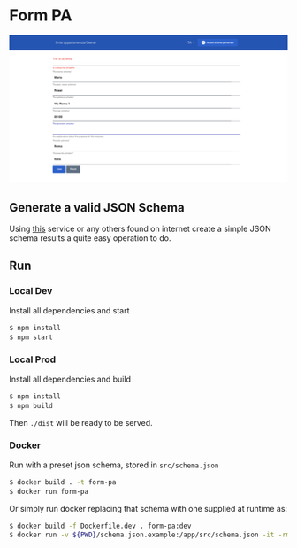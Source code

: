 # Form PA

![Screen](public/images/screen.png "Screen")

## Generate a valid JSON Schema
Using [this](https://jsonschema.net) service or any others found on internet create a simple JSON schema results a quite easy operation to do.

## Run

### Local Dev
Install all dependencies and start
```bash
$ npm install
$ npm start
```

### Local Prod
Install all dependencies and build
```bash
$ npm install
$ npm build
```
Then `./dist` will be ready to be served.


### Docker
Run with a preset json schema, stored in `src/schema.json`
```bash
$ docker build . -t form-pa
$ docker run form-pa
```

Or simply run docker replacing that schema with one supplied at runtime as:
```bash
$ docker build -f Dockerfile.dev . form-pa:dev
$ docker run -v ${PWD}/schema.json.example:/app/src/schema.json -it -rm -p 3000:3000 form-pa
```